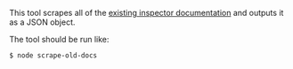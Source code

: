 This tool scrapes all of the [existing inspector documentation](http://support.bigfix.com/inspectors/Action%20Objects_Any.html) and outputs it as a JSON object.

The tool should be run like:

    $ node scrape-old-docs
